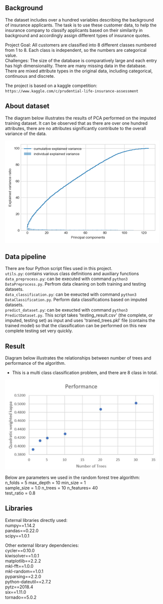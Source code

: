## **Background**
The dataset includes over a hundred variables describing the background of insurance applicants. The task is to use these customer data, to help the insurance company to classify applicants based on their similarity in background and accordingly assign different types of insurance quotes. 

Project Goal:
All customers are classified into 8 different classes numbered from 1 to 8. Each class is independent, so the numbers are categorical value. <br>
Challenges:
The size of the database is comparatively large and each entry has high dimensionality. There are many missing data in the database. There are mixed attribute types in the original data, including categorical, continuous and discrete. <br>

The project is based on a kaggle competition: `https://www.kaggle.com/c/prudential-life-insurance-assessment`


## About dataset

The diagram below illustrates the results of PCA performed on the imputed training dataset. It can be observed that as there are over one hundred attributes, there are no attributes significantly contribute to the overall variance of the data. 
 
<p align="center">
  <img src="https://github.com/SelinaWu/insurance_risks_prediction-/blob/master/PCA.png">
</p>


## Data pipeline
There are four Python script files used in this project.<br>
    `utils.py`: contains various class definitions and auxiliary functions<br>
    `data_preprocess.py`: can be executed with command `python3 DataPreprocess.py`. Perfrom data cleaning on both training and testing datasets.<br>
    `data_classification.py`: can be exeucted with command `python3 DataClassification.py`. Perform data classifications based on imputed datasets.<br>
    `predict_dataset.py`: can be exeucted with command `python3 PredictDataset.py`. This script takes 'testing_result.csv' (the complete, or imputed, testing set) as input and uses 'trained_trees.pkl' file (contains the trained model) so that the classification can be performed on this new complete testing set very quickly.<br>

## Result
Diagram below illustrates the relationships between number of trees and performance of the algorithm. 
* This is a multi class classification problem, and there are 8 class in total.
<p align="center">
  <img src="https://github.com/SelinaWu/insurance_risks_prediction-/blob/master/RF_result.png">
</p>
Below are parameters we used in the random forest tree algorithm:<br>
n_folds = 5 max_depth = 10 min_size = 1 <br>
sample_size = 1.0 n_trees = 10 n_features= 40 <br>
test_ratio = 0.8 
 
## Libraries

External libraries directly used:<br>
    numpy==1.14.2<br>
    pandas==0.22.0<br>
    scipy==1.0.1<br>

Other external library dependencies:<br>
    cycler==0.10.0<br>
    kiwisolver==1.0.1<br>
    matplotlib==2.2.2<br>
    mkl-fft==1.0.0<br>
    mkl-random==1.0.1<br>
    pyparsing==2.2.0<br>
    python-dateutil==2.7.2<br>
    pytz==2018.4<br>
    six==1.11.0<br>
    tornado==5.0.2<br>
